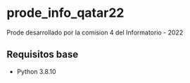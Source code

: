 # prode_info_qatar22
Prode desarrollado por la comision 4 del Informatorio - 2022

## Requisitos base
- Python 3.8.10